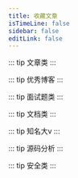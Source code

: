 ```yaml
---
title: 收藏文章
isTimeLine: false
sidebar: false
editLink: false
---
```


<Boxx />

::: tip
文章类
:::

::: tip
优秀博客
:::

::: tip
面试题类
:::

::: tip
文档类
:::

::: tip
知名大v
:::

::: tip
源码分析
:::

::: tip
安全类
:::